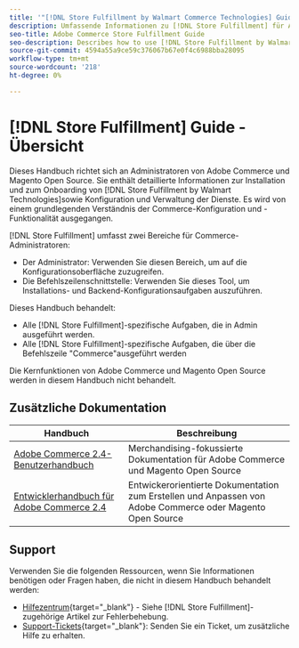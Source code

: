 ```yaml
---
title: '"[!DNL Store Fulfillment by Walmart Commerce Technologies] Guide overview"'
description: Umfassende Informationen zu [!DNL Store Fulfillment] für Adobe Commerce- und Magento Open Source-Administratoren, einschließlich Installation und Onboarding
seo-title: Adobe Commerce Store Fulfillment Guide
seo-description: Describes how to use [!DNL Store Fulfillment by Walmart Technologies] services with Adobe Commerce or Magento Open Source.
source-git-commit: 4594a55a9ce59c376067b67e0f4c6988bba28095
workflow-type: tm+mt
source-wordcount: '218'
ht-degree: 0%

---
```


# [!DNL Store Fulfillment] Guide - Übersicht

Dieses Handbuch richtet sich an Administratoren von Adobe Commerce und Magento Open Source. Sie enthält detaillierte Informationen zur Installation und zum Onboarding von [!DNL Store Fulfillment by Walmart Technologies]sowie Konfiguration und Verwaltung der Dienste. Es wird von einem grundlegenden Verständnis der Commerce-Konfiguration und -Funktionalität ausgegangen.

[!DNL Store Fulfillment] umfasst zwei Bereiche für Commerce-Administratoren:

* Der Administrator: Verwenden Sie diesen Bereich, um auf die Konfigurationsoberfläche zuzugreifen.
* Die Befehlszeilenschnittstelle: Verwenden Sie dieses Tool, um Installations- und Backend-Konfigurationsaufgaben auszuführen.

Dieses Handbuch behandelt:

* Alle [!DNL Store Fulfillment]-spezifische Aufgaben, die in Admin ausgeführt werden.
* Alle [!DNL Store Fulfillment]-spezifische Aufgaben, die über die Befehlszeile &quot;Commerce&quot;ausgeführt werden

Die Kernfunktionen von Adobe Commerce und Magento Open Source werden in diesem Handbuch nicht behandelt.

## Zusätzliche Dokumentation

| Handbuch | Beschreibung |
|-----------------------------------------------------------------------|---------------------------------------------------------------------------------------------------|
| [Adobe Commerce 2.4-Benutzerhandbuch](https://docs.magento.com/user-guide/) | Merchandising-fokussierte Dokumentation für Adobe Commerce und Magento Open Source |
| [Entwicklerhandbuch für Adobe Commerce 2.4](https://devdocs.magento.com/) | Entwickerorientierte Dokumentation zum Erstellen und Anpassen von Adobe Commerce oder Magento Open Source |

## Support

Verwenden Sie die folgenden Ressourcen, wenn Sie Informationen benötigen oder Fragen haben, die nicht in diesem Handbuch behandelt werden:

* [Hilfezentrum](https://support.magento.com/hc/en-us){target=&quot;_blank&quot;} - Siehe [!DNL Store Fulfillment]-zugehörige Artikel zur Fehlerbehebung.
* [Support-Tickets](https://support.magento.com/hc/en-us/articles/360000913794#submit-ticket){target=&quot;_blank&quot;}: Senden Sie ein Ticket, um zusätzliche Hilfe zu erhalten.
